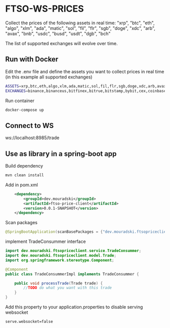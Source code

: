 # FTSO-WS-PRICES
Collect the prices of the following assets in real time: "xrp", "btc", "eth", "algo", "xlm", "ada", "matic", "sol", "fil", "flr", "sgb", "doge", "xdc", "arb", "avax", "bnb", "usdc", "busd", "usdt", "dgb", "bch"

The list of supported exchanges will evolve over time.


## Run with Docker

Edit the .env file and define the assets you want to collect prices in real time (in this example all supported exchanges)

```sh
ASSETS=xrp,btc,eth,algo,xlm,ada,matic,sol,fil,flr,sgb,doge,xdc,arb,avax,bnb,usdc,busd,usdt
EXCHANGES=binance,binanceus,bitfinex,bitrue,bitstamp,bybit,cex,coinbase,crypto,digifinex,fmfw,gateio,hitbtc,huobi,kraken,kucoin,lbank,mexc,okex,upbit,btcex
```

Run container 

```sh
docker-compose up
```

## Connect to WS
ws://localhost:8985/trade

## Use as library in a spring-boot app 

Build dependency 

```sh
mvn clean install
```

Add in pom.xml 

```xml
    <dependency>
        <groupId>dev.mouradski</groupId>
        <artifactId>ftso-price-client</artifactId>
        <version>0.0.1-SNAPSHOT</version>
    </dependency>
```

Scan packages 

```java
@SpringBootApplication(scanBasePackages = {"dev.mouradski.ftsopriceclient", "other.base.package"})
```

implement TradeConsummer interface

```java
import dev.mouradski.ftsopriceclient.service.TradeConsummer;
import dev.mouradski.ftsopriceclient.model.Trade;
import org.springframework.stereotype.Component;

@Component
public class TradeConsummerImpl implements TradeConsummer {

    public void processTrade(Trade trade) {
        //TODO do what you want with this trade
    }
}
```

Add this property to your application.properties to disable serving websocket

```properties
serve.websocket=false
```


